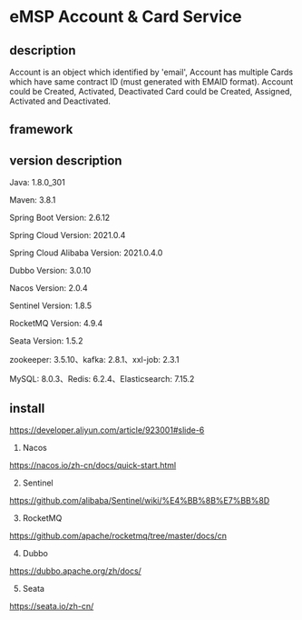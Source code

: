 # eMSP Account & Card Service

## description

Account is an object which identified by 'email', Account has multiple Cards which have same contract ID  (must generated with EMAID format).
Account could be Created, Activated, Deactivated
Card could be Created, Assigned, Activated and Deactivated.

## framework


## version description

Java: 1.8.0_301

Maven: 3.8.1

Spring Boot Version: 2.6.12

Spring Cloud Version: 2021.0.4

Spring Cloud Alibaba Version: 2021.0.4.0

Dubbo Version: 3.0.10

Nacos Version: 2.0.4

Sentinel Version: 1.8.5

RocketMQ Version: 4.9.4

Seata Version: 1.5.2

zookeeper: 3.5.10、kafka: 2.8.1、xxl-job: 2.3.1

MySQL: 8.0.3、Redis: 6.2.4、Elasticsearch: 7.15.2

## install 

https://developer.aliyun.com/article/923001#slide-6

1. Nacos

https://nacos.io/zh-cn/docs/quick-start.html

2. Sentinel

https://github.com/alibaba/Sentinel/wiki/%E4%BB%8B%E7%BB%8D

3. RocketMQ

https://github.com/apache/rocketmq/tree/master/docs/cn

4. Dubbo

https://dubbo.apache.org/zh/docs/

5. Seata

https://seata.io/zh-cn/
